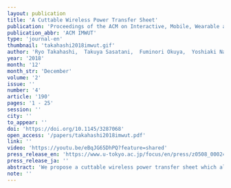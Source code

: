 ```yaml
---
layout: publication
title: 'A Cuttable Wireless Power Transfer Sheet'
publication: 'Proceedings of the ACM on Interactive, Mobile, Wearable and Ubiquitous Technologies'
publication_abbr: 'ACM IMWUT'
type: 'journal-en'
thumbnail: 'takahashi2018imwut.gif'
author: 'Ryo Takahashi,  Takuya Sasatani,  Fuminori Okuya,  Yoshiaki Narusue,  and Yoshihiro Kawahara'
year: '2018'
month: '12'
month_str: 'December'
volume: '2'
issue: ''
number: '4'
article: '190'
pages: '1 - 25'
session: ''
city: ''
to_appear: ''
doi: 'https://doi.org/10.1145/3287068'
open_access: '/papers/takahashi2018imwut.pdf'
link: ''
video: 'https://youtu.be/eBqJG65DhPQ?feature=shared'
press_release_en: 'https://www.u-tokyo.ac.jp/focus/en/press/z0508_00024.html'
press_release_ja: ''
abstract: 'We propose a cuttable wireless power transfer sheet which allows users to modify its size and shape. This intuitive manipulation allows users to easily add wireless power transmission capabilities to everyday objects. The properties of the sheet such as thinness, flexibility, and lightness make our sheet highly compatible with various configurations. We contribute a set of technical principles for the design of circuitry, which integrates H-tree wiring and time division power supply techniques. H-tree wiring allows the sheet to remain functional even when cut from the outside of the sheet, whereas time division power supply avoids the reduction in power transfer efficiency caused by the magnetic interference between adjacent transmitter coils. Through the evaluations, we found that our time division power supply scheme mitigates the degradation of power transfer efficiency and successfully improves the average efficiency. Furthermore, we present four applications which integrates our sheet into daily objects: wireless charging furniture, bag, jacket, and craft; these applications confirmed the feasibility of our prototype.'
note: ''
---
```

